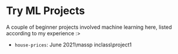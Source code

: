 # Try ML Projects
A couple of beginner projects involved machine learning here, listed according to my experience :>
* `house-prices`: June 2021\massp inclass\project1

